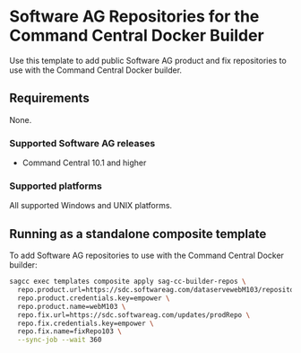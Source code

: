 <!-- Copyright 2013 - 2018 Software AG, Darmstadt, Germany and/or its licensors

   SPDX-License-Identifier: Apache-2.0

    Licensed under the Apache License, Version 2.0 (the "License");
    you may not use this file except in compliance with the License.
    You may obtain a copy of the License at

        http://www.apache.org/licenses/LICENSE-2.0

    Unless required by applicable law or agreed to in writing, software
    distributed under the License is distributed on an "AS IS" BASIS,
     WITHOUT WARRANTIES OR CONDITIONS OF ANY KIND, either express or implied.
     See the License for the specific language governing permissions and

     limitations under the License.                                                  

-->

# Software AG Repositories for the Command Central Docker Builder

Use this template to add public Software AG product and fix repositories to use with the Command Central Docker builder.

## Requirements

None.

### Supported Software AG releases

* Command Central 10.1 and higher

### Supported platforms

All supported Windows and UNIX platforms.

## Running as a standalone composite template

To add Software AG repositories to use with the Command Central Docker builder:

```bash
sagcc exec templates composite apply sag-cc-builder-repos \
  repo.product.url=https://sdc.softwareag.com/dataservewebM103/repository
  repo.product.credentials.key=empower \
  repo.product.name=webM103 \
  repo.fix.url=https://sdc.softwareag.com/updates/prodRepo \
  repo.fix.credentials.key=empower \
  repo.fix.name=fixRepo103 \
  --sync-job --wait 360
```

